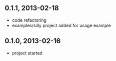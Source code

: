 0.1.1, 2013-02-18
-----------------

  - code refactoring
  - examples/silly project added for usage example

0.1.0, 2013-02-16
-----------------

  - project started
